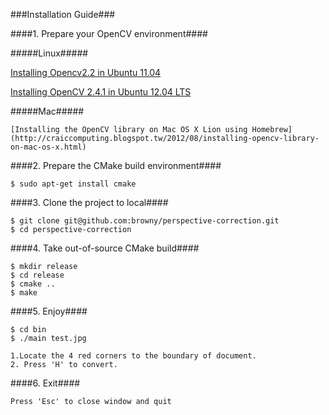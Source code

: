 ###Installation Guide###

####1. Prepare your OpenCV environment####

#####Linux#####

   [Installing Opencv2.2 in Ubuntu 11.04](http://www.samontab.com/web/2011/06/installing-opencv-2-2-in-ubuntu-11-04/)

   [Installing OpenCV 2.4.1 in Ubuntu 12.04 LTS](http://www.samontab.com/web/2012/06/installing-opencv-2-4-1-ubuntu-12-04-lts/)

#####Mac#####

	[Installing the OpenCV library on Mac OS X Lion using Homebrew](http://craiccomputing.blogspot.tw/2012/08/installing-opencv-library-on-mac-os-x.html)

####2. Prepare the CMake build environment####

	$ sudo apt-get install cmake

####3. Clone the project to local####

	$ git clone git@github.com:browny/perspective-correction.git
	$ cd perspective-correction

####4. Take out-of-source CMake build####

	$ mkdir release
	$ cd release
	$ cmake ..
	$ make

####5. Enjoy####

	$ cd bin
	$ ./main test.jpg

	1.Locate the 4 red corners to the boundary of document. 
	2. Press 'H' to convert.

####6. Exit####

	Press 'Esc' to close window and quit
